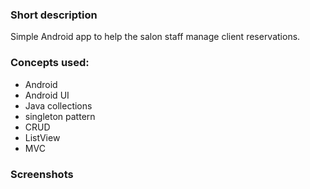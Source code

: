 ### Short description
Simple Android app to help the salon staff manage client reservations.   
### Concepts used:  
* Android  
* Android UI  
* Java collections  
* singleton pattern  
* CRUD  
* ListView  
* MVC  
### Screenshots

